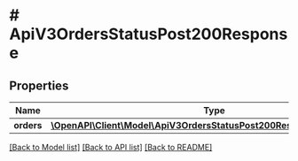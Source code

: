 # # ApiV3OrdersStatusPost200Response

## Properties

Name | Type | Description | Notes
------------ | ------------- | ------------- | -------------
**orders** | [**\OpenAPI\Client\Model\ApiV3OrdersStatusPost200ResponseOrdersInner[]**](ApiV3OrdersStatusPost200ResponseOrdersInner.md) |  | [optional]

[[Back to Model list]](../../README.md#models) [[Back to API list]](../../README.md#endpoints) [[Back to README]](../../README.md)
